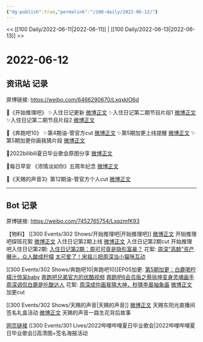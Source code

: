 ```yaml
---
{"dg-publish":true,"permalink":"/100-daily/2022-06-12/"}
---
```



<< [[100 Daily/2022-06-11\|2022-06-11]] | [[100 Daily/2022-06-13\|2022-06-13]] >>

# 2022-06-12

## 资讯站 记录

原博链接: https://weibo.com/6466290670/LxqxklO6d

🌟《开始推理吧》
✨入住日记更新 [微博正文](https://m.weibo.cn/6466290670/4779610853868669)
✨入住日记第二期节目片段1 [微博正文](https://m.weibo.cn/6466290670/4779619443806948)
✨入住日记第二期节目片段2 [微博正文](https://m.weibo.cn/6466290670/4779620053028657)

🌟《奔跑吧10》
✨第4期油-管官方cut [微博正文](https://m.weibo.cn/6466290670/4779578734150653)
✨第5期加更上线提醒 [微博正文](https://m.weibo.cn/6466290670/4779508169444035)
✨第5期加更你画我猜片段 [微博正文](https://m.weibo.cn/6466290670/4779511616377583)

🌟2022bilibili夏日毕业歌会原图分享 [微博正文](https://m.weibo.cn/6466290670/4779494407406113)

🌟每日早安 《浓情淡如你》五周年纪念 [微博正文](https://m.weibo.cn/6466290670/4779450187121071)

🌟《天赐的声音3》第12期油-管官方个人cut [微博正文](https://m.weibo.cn/6466290670/4779578508447798)

---
## Bot 记录

原博链接: https://weibo.com/7452765754/LxqzmfK93

【物料】
[[300 Events/302 Shows/开始推理吧\|开始推理吧]]
[微博正文](https://m.weibo.cn/7499016617/4779506181079976) 开始推理吧探班花絮
[微博正文](https://m.weibo.cn/2162247381/4779597143212721) 入住日记第2期上线
[微博正文](https://m.weibo.cn/1371117067/4779606278668800) 入住日记第2期cut
开始推理吧入住日记第2期:
[入住日记第2期：周可可竟是隐形富豪？](https://weibo.cn/sinaurl?u=https%3A%2F%2Fv.qq.com%2Fx%2Fcover%2Fmzc00200qdedeyd%2Fx0043qz1pdy.html)
花絮:
[周深“高额”资产曝光，众人酸成柠檬](https://weibo.cn/sinaurl?u=https%3A%2F%2Fv.qq.com%2Fx%2Fcover%2Fmzc00200qdedeyd%2Ff00431pzpne.html%3Fn_version%3D2021)
[太可爱了！宋祖儿把周深当小猫咪互动](https://weibo.cn/sinaurl?u=https%3A%2F%2Fv.qq.com%2Fx%2Fcover%2Fmzc00200qdedeyd%2Fs00434zgyxn.html%3Fn_version%3D2021)

[[300 Events/302 Shows/奔跑吧10\|奔跑吧10]]EP05加更:
[第5期加更：白鹿喝柠檬汁惊呆baby](https://weibo.cn/sinaurl?u=https%3A%2F%2Fm.v.qq.com%2Fplay.html%3Fcid%3Dmzc00200a08uylk%26vid%3Dn0043pgz3to%26ptag%3Dv_qq_com%26n_version%3D2021)
[奔跑吧兄弟官方的优酷视频](https://weibo.cn/sinaurl?u=https%3A%2F%2Fm.youku.com%2Falipay_video%2Fid_XNTg2OTY1NTMwNA%3D%3D.html%3Fspm%3Da2hww.12518357.drawer5.dzj1_2)
[奔跑吧6会员版之蔡徐坤变身灵魂画手 周深调侃白鹿是吃酸达人](https://weibo.cn/sinaurl?u=https%3A%2F%2Fm.iqiyi.com%2Fv_12qtay4a56c.html%3Fvfrm%3D2-3-0-1)
花絮:
[周深成你画我猜大神，秒猜李晨抽象画](https://weibo.cn/sinaurl?u=https%3A%2F%2Fv.qq.com%2Fx%2Fcover%2Fmzc00200a08uylk%2Fm0043q12gn8.html%3Fn_version%3D2021)
[微博正文](https://m.weibo.cn/1371117067/4779505057794783) 加更cut

[[300 Events/302 Shows/天赐的声音\|天赐的声音]]
[微博正文](https://m.weibo.cn/1315706994/4779511411117713) 天赐东阳光直播间签名礼盒活动
[微博正文](https://m.weibo.cn/7387226535/4779595691721736) 天赐的声音一路生花背后故事

[网页链接](https://weibo.cn/sinaurl?u=https%3A%2F%2Fb23.tv%2Fh7rvBJ1) [[300 Events/301 Lives/2022哔哩哔哩夏日毕业歌会\|2022哔哩哔哩夏日毕业歌会]]高清图+签名海报活动
